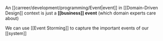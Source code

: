An [[carreer/development/programming/Event|event]] in [[Domain-Driven Design]] context is just a **[[business]] event** (which domain experts care about)

We can use [[Event Storming]] to capture the important events of our [[system]]